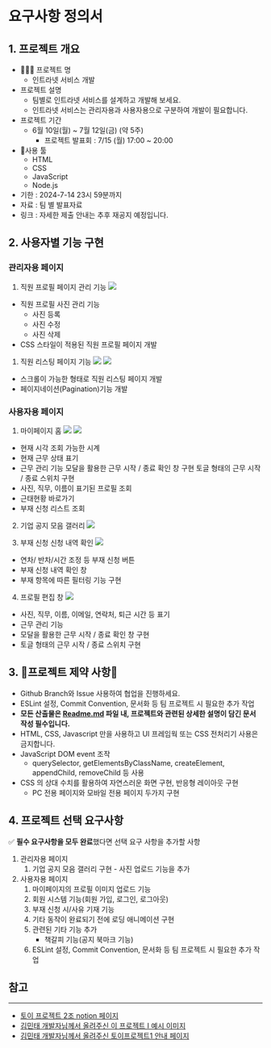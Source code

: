 # 요구사항 정의서

## **1. 프로젝트 개요**

- 🧑🏻‍💻 프로젝트 명
  - 인트라넷 서비스 개발
- 프로젝트 설명
  - 팀별로 인트라넷 서비스를 설계하고 개발해 보세요.
  - 인트라넷 서비스는 관리자용과 사용자용으로 구분하여 개발이 필요합니다.
- 프로젝트 기간
  - 6월 10일(월) ~ 7월 12일(금) (약 5주)
    - 프로젝트 발표회 : 7/15 (월) 17:00 ~ 20:00
- 🚀사용 툴
  - HTML
  - CSS
  - JavaScript
  - Node.js
- 기한 : 2024-7-14 23시 59분까지
- 자료 : 팀 별 발표자료
- 링크 : 자세한 제출 안내는 추후 재공지 예정입니다.

## 2. 사용자별 기능 구현

### 관리자용 페이지

1. 직원 프로필 페이지 관리 기능
   ![](https://i.imgur.com/Tue1AZr.png)

- 직원 프로필 사진 관리 기능
  - 사진 등록
  - 사진 수정
  - 사진 삭제
- CSS 스타일이 적용된 직원 프로필 페이지 개발

1. 직원 리스팅 페이지 기능
   ![](https://i.imgur.com/wL9OQVm.png)
   ![](https://i.imgur.com/mz3Cu8e.png)

- 스크롤이 가능한 형태로 직원 리스팅 페이지 개발
- 페이지네이션(Pagination)기능 개발

### 사용자용 페이지

1.  마이페이지 홈
    ![](https://i.imgur.com/NEck91k.png)
    ![](https://i.imgur.com/KnwQIfV.png)

- 현재 시각 조회 가능한 시계
- 현재 근무 상태 표기
- 근무 관리 기능
  모달을 활용한 근무 시작 / 종료 확인 창 구현
  토글 형태의 근무 시작 / 종료 스위치 구현
- 사진, 직무, 이름이 표기된 프로필 조회
- 근태현황 바로가기
- 부재 신청 리스트 조회

2. 기업 공지 모음 갤러리
   ![](https://i.imgur.com/zB3SMz9.png)

3. 부재 신청 신청 내역 확인
   ![](https://i.imgur.com/z8GAwWz.png)

- 연차/ 반차/시간 조정 등 부재 신청 버튼
- 부재 신청 내역 확인 창
- 부재 항목에 따른 필터링 기능 구현

4. 프로필 편집 창
   ![](https://i.imgur.com/AYlXgR3.png)

- 사진, 직무, 이름, 이메일, 연락처, 퇴근 시간 등 표기
- 근무 관리 기능
- 모달을 활용한 근무 시작 / 종료 확인 창 구현
- 토글 형태의 근무 시작 / 종료 스위치 구현

## 3. 🚫프로젝트 제약 사항🚫

- Github Branch와 Issue 사용하여 협업을 진행하세요.
- ESLint 설정, Commit Convention, 문서화 등 팀 프로젝트 시 필요한 추가 작업
- **모든 산출물은 [Readme.md](http://readme.md/) 파일 내, 프로젝트와 관련된 상세한 설명이 담긴 문서 작성 필수입니다.**
- HTML, CSS, Javascript 만을 사용하고 UI 프레임웍 또는 CSS 전처리기 사용은 금지합니다.
- JavaScript DOM event 조작
  - querySelector, getElementsByClassName, createElement, appendChild, removeChild 등 사용
- CSS 의 상대 수치를 활용하여 자연스러운 화면 구현, 반응형 레이아웃 구현
  - PC 전용 페이지와 모바일 전용 페이지 두가지 구현

## 4. 프로젝트 선택 요구사항

✅ **필수 요구사항을 모두 완료**했다면 선택 요구 사항을 추가할 사항

1. 관리자용 페이지
   1. 기업 공지 모음 갤러리 구현 - 사진 업로드 기능을 추가
2. 사용자용 페이지
   1. 마이페이지의 프로필 이미지 업로드 기능
   2. 회원 시스템 기능(회원 가입, 로그인, 로그아웃)
   3. 부재 신청 시/사유 기재 기능
   4. 기타 동작이 완료되기 전에 로딩 애니메이션 구현
   5. 관련된 기타 기능 추가
      - 책갈피 기능(공지 북마크 기능)
   6. ESLint 설정, Commit Convention, 문서화 등 팀 프로젝트 시 필요한 추가 작업

## 참고

---

- [토이 프로젝트 2조 notion 페이지](https://www.notion.so/2-0f0a413ab5fe44ed865119cb7499d62c)
- [김민태 개발자님께서 올려주신 이 프로젝트 I 예시 이미지](https://www.notion.so/69c1fca6c1b543f7911c920ac0855f7a?pvs=21)
- [김민태 개발자님께서 올려주신 토이프로젝트1 안내 페이지](https://www.notion.so/I-8fbd3311e4c1444ab913287aed521dfe)
